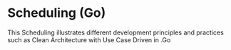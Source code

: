 # Scheduling (Go)
This Scheduling illustrates different development principles and practices such as Clean Architecture with Use Case Driven in .Go
